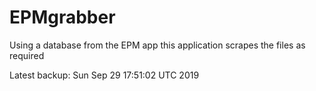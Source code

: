 # EPMgrabber
Using a database from the EPM app this application scrapes the files as required


Latest backup: Sun Sep 29 17:51:02 UTC 2019
